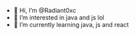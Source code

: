 - 👋 Hi, I’m @Radiant0xc
- 👀 I’m interested in java and js lol
- 🌱 I’m currently learning java, js and react

<!---
am special hi
--->
